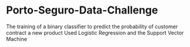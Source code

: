 # Porto-Seguro-Data-Challenge
The training of a binary classifier to predict the probability of customer contract a new product
Used Logistic Regression and the Support Vector Machine
